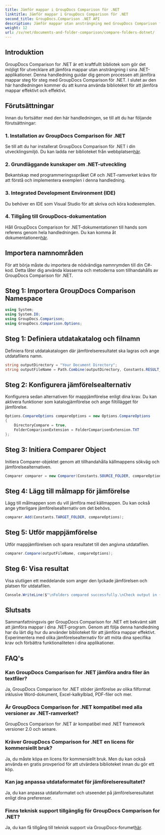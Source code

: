 ```yaml
---
title: Jämför mappar i GroupDocs Comparison för .NET
linktitle: Jämför mappar i GroupDocs Comparison för .NET
second_title: GroupDocs.Comparison .NET API
description: Jämför mappar utan ansträngning med GroupDocs Comparison för .NET. Följ vårt steg-för-steg för effektiv mappjämförelse. Förbättra dina .NET-applikationer.
weight: 12
url: /sv/net/documents-and-folder-comparison/compare-folders-dotnet/
---
```

## Introduktion
GroupDocs Comparison for .NET är ett kraftfullt bibliotek som gör det möjligt för utvecklare att jämföra mappar utan ansträngning i sina .NET-applikationer. Denna handledning guidar dig genom processen att jämföra mappar steg för steg med GroupDocs Comparison för .NET. I slutet av den här handledningen kommer du att kunna använda biblioteket för att jämföra mappar effektivt och effektivt.
## Förutsättningar
Innan du fortsätter med den här handledningen, se till att du har följande förutsättningar:
### 1. Installation av GroupDocs Comparison för .NET
 Se till att du har installerat GroupDocs Comparison för .NET i din utvecklingsmiljö. Du kan ladda ner biblioteket från webbplatsen[här](https://releases.groupdocs.com/comparison/net/).
### 2. Grundläggande kunskaper om .NET-utveckling
Bekantskap med programmeringsspråket C# och .NET-ramverket krävs för att förstå och implementera exemplen i denna handledning.
### 3. Integrated Development Environment (IDE)
Du behöver en IDE som Visual Studio för att skriva och köra kodexemplen.
### 4. Tillgång till GroupDocs-dokumentation
Håll GroupDocs Comparison for .NET-dokumentationen till hands som referens genom hela handledningen. Du kan komma åt dokumentationen[här](https://tutorials.groupdocs.com/comparison/net/).

## Importera namnområden
För att börja måste du importera de nödvändiga namnrymden till din C#-kod. Detta låter dig använda klasserna och metoderna som tillhandahålls av GroupDocs Comparison för .NET.
## Steg 1: Importera GroupDocs Comparison Namespace
```csharp
using System;
using System.IO;
using GroupDocs.Comparison;
using GroupDocs.Comparison.Options;
```

## Steg 1: Definiera utdatakatalog och filnamn
Definiera först utdatakatalogen där jämförelseresultatet ska lagras och ange utdatafilens namn.
```csharp
string outputDirectory = "Your Document Directory";
string outputFileName = Path.Combine(outputDirectory, Constants.RESULT_FOLDER);
```
## Steg 2: Konfigurera jämförelsealternativ
Konfigurera sedan alternativen för mappjämförelse enligt dina krav. Du kan aktivera funktioner som katalogjämförelse och ange filtillägget för jämförelse.
```csharp
Options.CompareOptions compareOptions = new Options.CompareOptions
{
    DirectoryCompare = true,
    FolderComparisonExtension = FolderComparisonExtension.TXT
};
```
## Steg 3: Initiera Comparer Object
Initiera Comparer-objektet genom att tillhandahålla källmappens sökväg och jämförelsealternativen.
```csharp
Comparer comparer = new Comparer(Constants.SOURCE_FOLDER, compareOptions);
```
## Steg 4: Lägg till målmapp för jämförelse
Lägg till målmappen som du vill jämföra med källmappen. Du kan också ange ytterligare jämförelsealternativ om det behövs.
```csharp
comparer.Add(Constants.TARGET_FOLDER, compareOptions);
```
## Steg 5: Utför mappjämförelse
Utför mappjämförelsen och spara resultatet till den angivna utdatafilen.
```csharp
comparer.Compare(outputFileName, compareOptions);
```
## Steg 6: Visa resultat
Visa slutligen ett meddelande som anger den lyckade jämförelsen och platsen för utdatafilen.
```csharp
Console.WriteLine($"\nFolders compared successfully.\nCheck output in {Directory.GetCurrentDirectory()}.");
```

## Slutsats
Sammanfattningsvis ger GroupDocs Comparison for .NET ett bekvämt sätt att jämföra mappar i dina .NET-program. Genom att följa denna handledning har du lärt dig hur du använder biblioteket för att jämföra mappar effektivt. Experimentera med olika jämförelsealternativ för att möta dina specifika krav och förbättra funktionaliteten i dina applikationer.
## FAQ's
### Kan GroupDocs Comparison for .NET jämföra andra filer än textfiler?
Ja, GroupDocs Comparison for .NET stöder jämförelse av olika filformat inklusive Word-dokument, Excel-kalkylblad, PDF-filer och mer.
### Är GroupDocs Comparison for .NET kompatibel med alla versioner av .NET-ramverket?
GroupDocs Comparison for .NET är kompatibel med .NET framework versioner 2.0 och senare.
### Kräver GroupDocs Comparison for .NET en licens för kommersiellt bruk?
Ja, du måste köpa en licens för kommersiellt bruk. Men du kan också använda en gratis provperiod för att utvärdera biblioteket innan du gör ett köp.
### Kan jag anpassa utdataformatet för jämförelseresultatet?
Ja, du kan anpassa utdataformatet och utseendet på jämförelseresultatet enligt dina preferenser.
### Finns teknisk support tillgänglig för GroupDocs Comparison for .NET?
 Ja, du kan få tillgång till teknisk support via GroupDocs-forumet[här](https://forum.groupdocs.com/c/comparison/12).